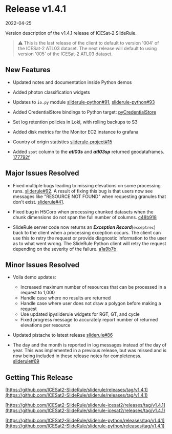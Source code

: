 # Release v1.4.1

2022-04-25

Version description of the v1.4.1 release of ICESat-2 SlideRule.

> :warning: This is the last release of the client to default to version '004' of the ICESat-2 ATL03 dataset.  The next release will default to using version '005' of the ICESat-2 ATL03 dataset.

## New Features

- Updated notes and documentation inside Python demos

- Added photon classification widgets

- Updates to `io.py` module [sliderule-python#91](https://github.com/ICESat2-SlideRule/sliderule-python/pull/91), [sliderule-python#93](https://github.com/ICESat2-SlideRule/sliderule-python/pull/93)

- Added CredentialStore bindings to Python target: [pyCredentialStore](https://github.com/ICESat2-SlideRule/sliderule/blob/main/targets/binding-python/pyCredentialStore.cpp)

- Set log retention policies in Loki, with rolling backups to S3

- Added disk metrics for the Monitor EC2 instance to grafana

- Country of origin statistics [sliderule-project#15](https://github.com/ICESat2-SlideRule/sliderule-project/issues/15)

- Added `spot` column to the ***atl03s*** and ***atl03sp*** returned geodataframes. [177792f](https://github.com/ICESat2-SlideRule/sliderule-python/commit/177792fac19a3ef0ba10a73d09b6fe7f1a70c48c)

## Major Issues Resolved

- Fixed multiple bugs leading to missing elevations on some processing runs. [sliderule#92](https://github.com/ICESat2-SlideRule/sliderule/issues/92).  A result of fixing this bug is that users now see messages like "RESOURCE NOT FOUND" when requesting granules that don't exist. [sliderule#41](https://github.com/ICESat2-SlideRule/sliderule/issues/41).

- Fixed bug in H5Coro when processing chunked datasets when the chunk dimensions do not span the full number of columns. [c48b918](https://github.com/ICESat2-SlideRule/sliderule/commit/c48b918e12080fb97fb4bb6e3849841eadc75ed2)

- SlideRule server code now returns an ***Exception Record***(`exceptrec`) back to the client when a processing exception occurs.  The client can use this to retry the request or provide diagnostic information to the user as to what went wrong.  The SlideRule Python client will retry the request depending on the severity of the failure. [a1a9b7b](https://github.com/ICESat2-SlideRule/sliderule/commit/a1a9b7b8e7a4c29e834631f50f06ddb5fa612193)

## Minor Issues Resolved

- Voila demo updates:
    - Increased maximum number of resources that can be processed in a request to 1,000
    - Handle case where no results are returned
    - Handle case where user does not draw a polygon before making a request
    - Use updated ipysliderule widgets for RGT, GT, and cycle
    - Fixed progress message to accurately report number of returned elevations per resource

- Updated pistache to latest release [sliderule#86](https://github.com/ICESat2-SlideRule/sliderule/issues/86)

- The day and the month is reported in log messages instead of the day of year.  This was implemented in a previous release, but was missed and is now being included in these release notes for completeness.  [sliderule#69](https://github.com/ICESat2-SlideRule/sliderule/issues/69)

## Getting This Release

[https://github.com/ICESat2-SlideRule/sliderule/releases/tag/v1.4.1](https://github.com/ICESat2-SlideRule/sliderule/releases/tag/v1.4.1)

[https://github.com/ICESat2-SlideRule/sliderule-icesat2/releases/tag/v1.4.1](https://github.com/ICESat2-SlideRule/sliderule-icesat2/releases/tag/v1.4.1)

[https://github.com/ICESat2-SlideRule/sliderule-python/releases/tag/v1.4.1](https://github.com/ICESat2-SlideRule/sliderule-python/releases/tag/v1.4.1)

